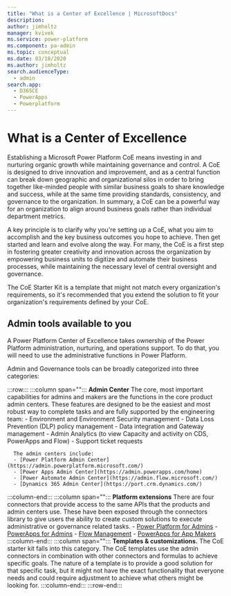 ```yaml
---
title: "What is a Center of Excellence | MicrosoftDocs"
description: 
author: jimholtz
manager: kvivek
ms.service: power-platform
ms.component: pa-admin
ms.topic: conceptual
ms.date: 03/18/2020
ms.author: jimholtz
search.audienceType: 
  - admin
search.app: 
  - D365CE
  - PowerApps
  - Powerplatform
---
```

# What is a Center of Excellence

Establishing a Microsoft Power Platform CoE means investing in and nurturing organic growth while maintaining governance and control. A CoE is designed to drive innovation and improvement, and as a central function can break down geographic and organizational silos in order to bring together like-minded people with similar business goals to share knowledge and success, while at the same time providing standards, consistency, and governance to the organization. In summary, a CoE can be a powerful way for an organization to align around business goals rather than individual department metrics.

A key principle is to clarify why you're setting up a CoE, what you aim to accomplish and the key business outcomes you hope to achieve. Then get started and learn and evolve along the way. For many, the CoE is a first step in fostering greater creativity and innovation across the organization by empowering business units to digitize and automate their business processes, while maintaining the necessary level of central oversight and governance.

The CoE Starter Kit is a template that might not match every organization's requirements, so it's recommended that you extend the solution to fit your organization's requirements defined by your CoE.

## Admin tools available to you

A Power Platform Center of Excellence takes ownership of the Power Platform administration, nurturing, and operations support. To do that, you will need to use the administrative functions in Power Platform.

Admin and Governance tools can be broadly categorized into three categories:

:::row:::
   :::column span="":::
      **Admin Center** The core, most important capabilities for admins and makers are the functions in the core product admin centers. These features are designed to be the easiest and most robust way to complete tasks and are fully supported by the engineering team:
      - Environment and Environment Security management
      - Data Loss Prevention (DLP) policy management
      - Data integration and Gateway management
      - Admin Analytics (to view Capacity and activity on CDS, PowerApps and Flow)
      - Support ticket requests

      The admin centers include:
      - [Power Platform Admin Center](https://admin.powerplatform.microsoft.com/)
      - [Power Apps Admin Center](https://admin.powerapps.com/home)
      - [Power Automate Admin Center](https://admin.flow.microsoft.com/)
      - [Dynamics 365 Admin Center](https://port.crm.dynamics.com/)
   :::column-end:::
   :::column span="":::
       **Platform extensions** There are four connectors that provide access to the same APIs that the products and admin centers use. These have been exposed through the connectors library to give users the ability to create custom solutions to execute administrative or governance related tasks.
       - [Power Platform for Admins](https://docs.microsoft.com/connectors/powerplatformforadmins/)
       - [PowerApps for Admins](https://docs.microsoft.com/connectors/powerappsforadmins/)
       - [Flow Management](https://docs.microsoft.com/connectors/flowmanagement/)
       - [PowerApps for App Makers](https://docs.microsoft.com/connectors/powerappsforappmakers/)
   :::column-end:::
    :::column span="":::
      **Templates & customizations.** The <!---KATHY SAYS: It seems like this should be a link, either to the setup docs or to the kit download.--->CoE starter kit falls into this category. The CoE templates use the admin connectors in combination with other connectors and formulas to achieve specific goals. The nature of a template is to provide a good solution for that specific task, but it might not have the exact functionality that everyone needs and could require adjustment to achieve what others might be looking for.
   :::column-end:::
:::row-end:::
